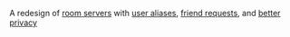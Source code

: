 A redesign of [room servers](https://github.com/staltz/ssb-room) with [user aliases](User-aliases.md), [friend requests](Friend%20requests.md), and [better privacy](Privacy.md)

